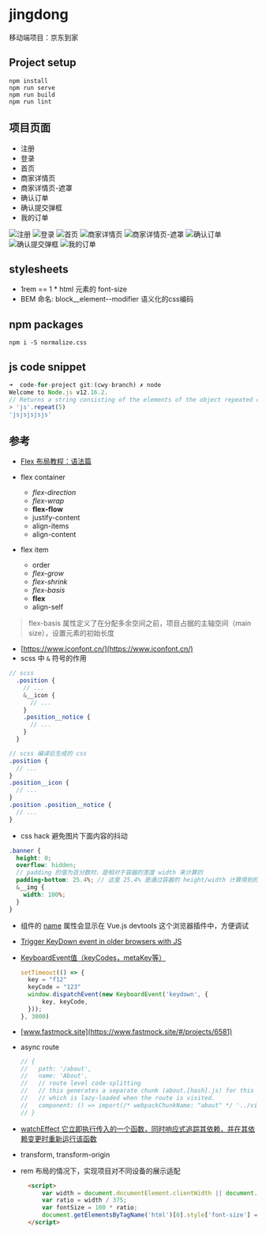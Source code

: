 # jingdong

移动端项目：京东到家

## Project setup

```shell
npm install
npm run serve
npm run build
npm run lint
```

## 项目页面

* 注册
* 登录
* 首页
* 商家详情页
* 商家详情页-遮罩
* 确认订单
* 确认提交弹框
* 我的订单

![注册](https://tva1.sinaimg.cn/large/008eGmZEly1gmkeheytepj309q0hbq3h.jpg)
![登录](https://tva1.sinaimg.cn/large/008eGmZEly1gmkei1die3j309q0hbjru.jpg)
![首页](https://tva1.sinaimg.cn/large/008eGmZEly1gmkeik0926j309q0hg0wy.jpg)
![商家详情页](https://tva1.sinaimg.cn/large/008eGmZEly1gmkeivr8q4j309q0hb413.jpg)
![商家详情页-遮罩](https://tva1.sinaimg.cn/large/008eGmZEly1gmkej6vtpkj309q0hb0vg.jpg)
![确认订单](https://tva1.sinaimg.cn/large/008eGmZEly1gmkejeoc0qj309q0hbta4.jpg)
![确认提交弹框](https://tva1.sinaimg.cn/large/008eGmZEly1gmkejj2ucpj309q0hbab5.jpg)
![我的订单](https://tva1.sinaimg.cn/large/008eGmZEly1gmkejr71phj309q0hg74r.jpg)

## stylesheets

* 1rem == 1 * html 元素的 font-size
* BEM 命名: block__element--modifier 语义化的css编码

## npm packages

```shell
npm i -S normalize.css
```

## js code snippet

```js
➜  code-for-project git:(cwy-branch) ✗ node
Welcome to Node.js v12.16.2.
// Returns a string consisting of the elements of the object repeated count times.
> 'js'.repeat(5)
'jsjsjsjsjs'

```

## 参考

* [Flex 布局教程：语法篇](https://www.ruanyifeng.com/blog/2015/07/flex-grammar.html)

* flex container
  * _flex-direction_
  * _flex-wrap_
  * **flex-flow**
  * justify-content
  * align-items
  * align-content

* flex item
  * order
  * _flex-grow_
  * _flex-shrink_
  * _flex-basis_
  * **flex**
  * align-self

> flex-basis 属性定义了在分配多余空间之前，项目占据的主轴空间（main size），设置元素的初始长度

* [https://www.iconfont.cn/](https://www.iconfont.cn/)
* scss 中 `&` 符号的作用

```scss
// scss
  .position {
    // ...
    &__icon {
      // ...
    }
    .position__notice {
      // ...
    }
  }

// scss 编译后生成的 css
.position {
  // ...
}
.position__icon {
  // ...
}
.position .position__notice {
  // ...
}
```

* css hack 避免图片下面内容的抖动

```scss
.banner {
  height: 0;
  overflow: hidden;
  // padding 的值为百分数时，是相对于容器的宽度 width 来计算的
  padding-bottom: 25.4%; // 这里 25.4% 是通过容器的 height/width 计算得到的
  &__img {
    width: 100%;
  }
}
```

* 组件的 [name](https://cn.vuejs.org/v2/api/#name) 属性会显示在 Vue.js devtools 这个浏览器插件中，方便调试
* [Trigger KeyDown event in older browsers with JS](https://stackoverflow.com/questions/65454502/trigger-keydown-event-in-older-browsers-with-js)
* [KeyboardEvent值（keyCodes，metaKey等）](https://blog.csdn.net/cunqu9743/article/details/107000814)

  ```js
  setTimeout(() => {
    key = "f12"
    keyCode = "123"
    window.dispatchEvent(new KeyboardEvent('keydown', {
        key, keyCode,
    }));
  }, 3000)
  ```

* [www.fastmock.site](https://www.fastmock.site/#/projects/6581)
* async route

  ```js
  // {
  //   path: '/about',
  //   name: 'About',
  //   // route level code-splitting
  //   // this generates a separate chunk (about.[hash].js) for this route
  //   // which is lazy-loaded when the route is visited.
  //   component: () => import(/* webpackChunkName: "about" */ '../views/About.vue')
  // }
  ```

* [watchEffect 它立即执行传入的一个函数，同时响应式追踪其依赖，并在其依赖变更时重新运行该函数](https://v3.cn.vuejs.org/guide/reactivity-computed-watchers.html#watcheffect)
* transform, transform-origin
* rem 布局的情况下，实现项目对不同设备的展示适配

  ```html
    <script>
        var width = document.documentElement.clientWidth || document.body.clientWidth;
        var ratio = width / 375;
        var fontSize = 100 * ratio;
        document.getElementsByTagName('html')[0].style['font-size'] = fontSize + 'px';
    </script>
  ```
